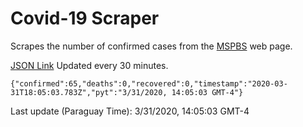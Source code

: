 # Covid-19 Scraper

Scrapes the number of confirmed cases from the [MSPBS](https://www.mspbs.gov.py/covid-19.php) web page.

[JSON Link](https://jmayalag.github.io/covid19-scrape/cases.json)
Updated every 30 minutes.
```
{"confirmed":65,"deaths":0,"recovered":0,"timestamp":"2020-03-31T18:05:03.783Z","pyt":"3/31/2020, 14:05:03 GMT-4"}
```
Last update (Paraguay Time): 3/31/2020, 14:05:03 GMT-4